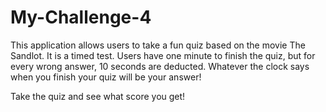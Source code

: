 # My-Challenge-4
This application allows users to take a fun quiz based on the movie The Sandlot. It is a timed test. Users have one minute to finish the quiz, but for every wrong answer, 10 seconds are deducted. Whatever the clock says when you finish your quiz will be your answer!

Take the quiz and see what score you get!
